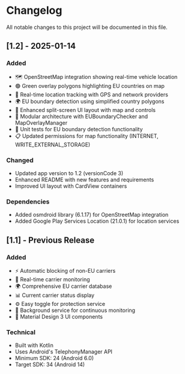 # Changelog

All notable changes to this project will be documented in this file.

## [1.2] - 2025-01-14

### Added
- 🗺️ OpenStreetMap integration showing real-time vehicle location
- 🟢 Green overlay polygons highlighting EU countries on map
- 📍 Real-time location tracking with GPS and network providers
- 🌍 EU boundary detection using simplified country polygons
- 📱 Enhanced split-screen UI layout with map and controls
- 🔧 Modular architecture with EUBoundaryChecker and MapOverlayManager
- 🧪 Unit tests for EU boundary detection functionality
- 📋 Updated permissions for map functionality (INTERNET, WRITE_EXTERNAL_STORAGE)

### Changed
- Updated app version to 1.2 (versionCode 3)
- Enhanced README with new features and requirements
- Improved UI layout with CardView containers

### Dependencies
- Added osmdroid library (6.1.17) for OpenStreetMap integration
- Added Google Play Services Location (21.0.1) for location services

## [1.1] - Previous Release

### Added
- ⚡ Automatic blocking of non-EU carriers
- 📡 Real-time carrier monitoring
- 🌍 Comprehensive EU carrier database
- 📊 Current carrier status display
- ⚙️ Easy toggle for protection service
- 🔧 Background service for continuous monitoring
- 📱 Material Design 3 UI components

### Technical
- Built with Kotlin
- Uses Android's TelephonyManager API
- Minimum SDK: 24 (Android 6.0)
- Target SDK: 34 (Android 14)